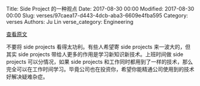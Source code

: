 Title: Side Project 的一种观点
Date: 2017-08-30 00:00
Modified: 2017-08-30 00:00
Slug: verses/97caea17-d443-4dcb-aba3-6609e4fba595
Category: verses
Authors: Ju Lin
verse_category: Engineering

[查看原文](https://joshtronic.com/2017/08/27/side-projects-are-not-a-threat/)

不要将 side projects 看得太功利。有些人希望寄 side projects 来一波大的，但其实 side projects 带给人更多的作用是学习新知识新技术。上班时间做 side projects 可以分情况，如果 side projects 和工作同时都用到了一样的技术，那么完全可以在工作时间学习。毕竟公司也在投资你，希望你能精通公司使用到的技术好解决疑难杂症。
